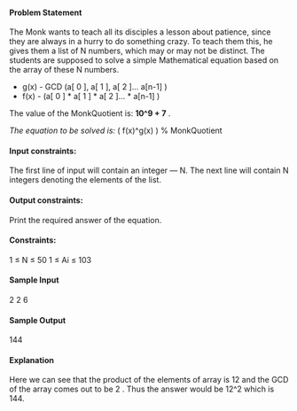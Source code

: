 #### Problem Statement
The Monk wants to teach all its disciples a lesson about patience, since they are always in a hurry to do something crazy. 
To teach them this, he gives them a list of N numbers, which may or may not be distinct. 
The students are supposed to solve a simple Mathematical equation based on the array of these N numbers.

* g(x) - GCD (a[ 0 ], a[ 1 ], a[ 2 ]... a[n-1] )
* f(x) - (a[ 0 ] * a[ 1 ] * a[ 2 ]... * a[n-1] )

The value of the MonkQuotient is: **10^9 + 7** .

*The equation to be solved is:* ( f(x)^g(x) ) % MonkQuotient

#### Input constraints:
The first line of input will contain an integer — N. The next line will contain N integers denoting the elements of the list.

#### Output constraints:
Print the required answer of the equation.

#### Constraints:
1 ≤ N ≤ 50
1 ≤ Ai ≤ 103

#### Sample Input 
2
2 6 

#### Sample Output
144

#### Explanation
Here we can see that the product of the elements of array is 12 and the GCD of the array comes out to be 2 . 
Thus the answer would be 12^2 which is 144.
